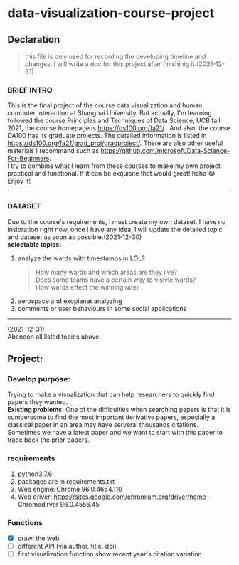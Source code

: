 # data-visualization-course-project

## Declaration
> this file is only used for recording the developing timeline and changes. I will write a doc for this project after finishinig it.(2021-12-31)
### BRIEF INTRO

This is the final project of the course data visualization and human computer interaction at Shanghai University. But  actually, I'm learning followed the course Principles and Techniques of Data Science, UCB fall 2021, the course homepage is https://ds100.org/fa21/ . And also, the course DA100 has its graduate projects. The detailed information is listed in https://ds100.org/fa21/grad_proj/gradproject/. There are also other useful materials I recommand such as https://github.com/microsoft/Data-Science-For-Beginners.  
I try to combine what I learn from these courses to make my own project practical and functional. If it can be exquisite that would great! haha :joy:  
Enjoy it!

***

### DATASET

Due to the course's requirements, I must create my own dataset. I have no insipration right now, once I have any idea, I will update the detailed topic and dataset as soon as possible.(2021-12-30)  
**selectable topics:**  
1. analyze the wards with timestamps in LOL?  
    > How many wards and which areas are they live?  
    > Does some teams have a certain way to visivle wards?  
    > How wards effect the winning rate?  
2. aerospace and exoplanet analyzing
3. comments or user behaviours in some social applications
***
(2021-12-31)  
Abandon all listed topics above.  
## Project:   
### Develop purpose:  
Trying to make a visualization that can help researchers to quickly find papers they wanted.  
**Existing problems:** One of the difficulties when searching papers is that it is cumbersome to find the most important derivative papers, especially a classical paper in an area may have serveral thousands citations. Sometimes we have a latest paper and we want to start with this paper to trace back the prior papers.  
### requirements  
1. python3.7.6
2. packages are in requirements.txt
3. Web engine: Chrome 96.0.4664.110
4. Web driver: https://sites.google.com/chromium.org/driver/home Chromedirver 96.0.4556.45
### Functions  
- [x] crawl the web 
- [ ] different API (via author, title, doi)
- [ ] first visualization function show recent year's citation variation